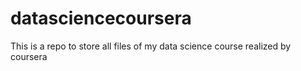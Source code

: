 # datasciencecoursera
This is a repo to store all files of my data science course realized by coursera

